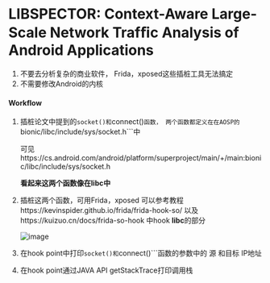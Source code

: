 # LIBSPECTOR: Context-Aware Large-Scale Network Trafﬁc Analysis of Android Applications

1. 不要去分析复杂的商业软件， Frida，xposed这些插桩工具无法搞定
2. 不需要修改Android的内核

#### Workflow
1. 插桩论文中提到的```socket()和```connect()```函数，
   两个函数都定义在在AOSP的```bionic/libc/include/sys/socket.h```中
   
   可见https://cs.android.com/android/platform/superproject/main/+/main:bionic/libc/include/sys/socket.h

   **看起来这两个函数像在libc中**

   
2. 插桩这两个函数，可用Frida，xposed
   可以参考教程https://kevinspider.github.io/frida/frida-hook-so/
   以及https://kuizuo.cn/docs/frida-so-hook
   中hook **libc**的部分

   ![image](https://github.com/bbboxA/MobileAnalysis/assets/55539482/f332b0f2-7033-4803-99e0-cfb607a4c790)


3. 在hook point中打印```socket()和```connect()```函数的参数中的 源 和目标 IP地址
4.  在hook point通过JAVA API getStackTrace打印调用栈
